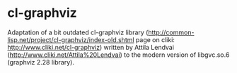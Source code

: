 cl-graphviz
===========

Adaptation of a bit outdated cl-graphviz library
  (http://common-lisp.net/project/cl-graphviz/index-old.shtml  page on cliki: http://www.cliki.net/cl-graphviz)
  written by
  Attila Lendvai (http://www.cliki.net/Attila%20Lendvai)
  to the modern version of libgvc.so.6 (graphviz 2.28 library).

